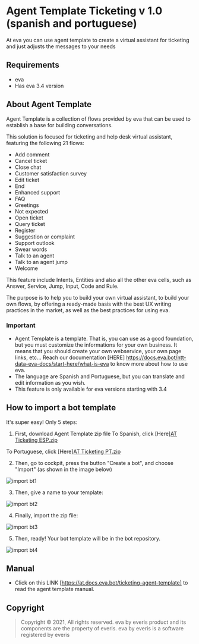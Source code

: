 # Agent Template Ticketing v 1.0 (spanish and portuguese)
At eva you can use agent template to create a virtual assistant for ticketing and just adjusts the messages to your needs

## Requirements 
- eva
- Has eva 3.4 version

## About Agent Template 
Agent Template is a collection of flows provided by eva that can be used to establish a base for building conversations.

This solution is focused for ticketing and help desk virtual assistant, featuring the following 21 flows:

- Add comment 
- Cancel ticket 
- Close chat 
- Customer satisfaction survey
- Edit ticket 
- End 
- Enhanced support 
- FAQ 
- Greetings 
- Not expected
- Open ticket 
- Query ticket 
- Register 
- Suggestion or complaint 
- Support outlook 
- Swear words 
- Talk to an agent 
- Talk to an agent jump 
- Welcome

This feature include Intents, Entities and also all the other eva cells, such as Answer, Service, Jump, Input, Code and Rule.

The purpose is to help you to build your own virtual assistant, to build your own flows, by offering a ready-made basis with the best UX writing practices in the market, as well as the best practices for using eva.

### Important
- Agent Template is a template. That is, you can use as a good foundation, but you must customize the informations for your own business. It means that you should create your own webservice, your own page links, etc... Reach our documentation [HERE] https://docs.eva.bot/ntt-data-eva-docs/start-here/what-is-eva to know more about how to use eva.
- The language are Spanish and Portuguese, but you can translate and edit information as you wish.
- This feature is only available for eva versions starting with 3.4

## How to import a bot template
It's super easy! Only 5 steps:
1) First, download Agent Template zip file 
To Spanish, click [Here][AT Ticketing ESP.zip](https://github.com/eva-library/agent-template-ticketing/files/9154122/AT.Ticketing.ESP.zip)

To Portuguese, click [Here][AT Ticketing PT.zip](https://github.com/eva-library/agent-template-ticketing/files/9154124/AT.Ticketing.PT.zip)

2) Then, go to cockpit, press the button "Create a bot", and choose "Import" (as shown in the image below)

![import bt1](https://user-images.githubusercontent.com/80360505/131180457-0a7f111c-af7e-426a-9be6-82655f8ef21b.jpg)

3) Then, give a name to your template:

![import bt2](https://user-images.githubusercontent.com/80360505/131180529-fbf9ab64-cc4b-489b-ada3-e13cb8fce28a.jpg)

4) Finally, import the zip file:

![import bt3](https://user-images.githubusercontent.com/80360505/131180560-192f0cf7-f8c0-431b-bbca-0e30e5a13381.jpg)


5) Then, ready! Your bot template will be in the bot repository.

![import bt4](https://user-images.githubusercontent.com/80360505/131180623-d1ead3d5-0f2c-4925-8d91-d0799e2c617f.jpg)


## Manual
- Click on this LINK [https://at.docs.eva.bot/ticketing-agent-template] to read the agent template manual.

## Copyright

> Copyright ©
2021, All rights reserved.
eva by everis product and its components are the property of everis.
eva by everis is a software registered by everis

